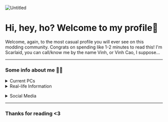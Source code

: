 ![Untitled](https://github.com/Scarlaid/Scarlaid/assets/90851437/c089fe1a-3879-47d3-9e1b-29ab7f4f62e3)
###
# Hi, hey, ho? Welcome to my profile👋
Welcome, again, to the most casual profile you will ever see on this modding community. Congrats on spending like 1-2 minutes to read this!
I'm Scarlaid, you can call/know me by the name Vinh, or Vinh Cao, I suppose...

____________

### Some info about me 👀🔪
<details><summary>Current PCs</summary>
<p>

🖥 My Small Workstation (
- Intel® Xeon® CPU E3-1241 v3 @ 3.50GHz, 4 Core(s), 4 Logical Processor(s)
- KINGSTON (KVR16N11S8/4) 8GB (2x4GB) DDR3 1600MHz
- Vaseky V800 240GB SATA3 
- Western Digital WD20PURX-64P6ZY0 - 2TB 5.4K RPM 64MB Cache SATA 3.5" 
- SAMSUNG HD161GJ 160GB 32MB Cache SATA 3.5"
- NVIDIA GeForce GTX 1050Ti OC 4GB GDDR5 (Samsung)
- KENOO Mini Tower Case

💻 My Laptop
- AMD Ryzen™ 7 6800H - Radeon 680M @ 3.2Ghz (Up to 4.7Ghz), 8 Core(s), 16 Logical Processor(s)
- MICRON 32GB DDR5 4800Mhz SO-DIMM (16x2)
- SAMSUNG 512GB M.2 NVMe™ PCIe® Gen4 + SAMSUNG 1TB M.2 MVMe NVMe™ PCIe® Gen4
- Kingston NV2 1TB M.2 PCIe Gen4 x4 NVMe SNV2S/1000G
- NVIDIA®GeForce RTX™3050 Laptop GPU 4GB VRAM GDDR6
- A $3 laptop stand

🎧 Gears
- HyperX Stinger Core 7.1 (Blue)
- ZIFRIEND ZA68 | MZ Z1 Switches +  Coral Sea XDA Keycaps | Lubed + Foamed
- Mchose A5 Pro 4k Wireless
- HUION H430P Drawing Tablet 
- TWS Moondrop Space Travel + Leather case
- Logitech M220 Silent Wireless
- Motospeed K2 2-switch Keypad

📱 Phones
- Iphone 6 Plus 16GB (Gold)
- VSMART Live 4 4/64GB (Teal)

</p>
</details>
<details><summary>Real-life Information</summary>
<p>

- `🎮`⠀I enjoy any adverturing game (genre) so much that such spent me up to days playing a single game.
  - **Notable games:** Terraria, Minecraft, Starbound, A Hat In Time
- `🕹`⠀Former Co-Owner of [ThiccSMP](https://thiccsmp.qtpc.tech), was associated with [QuanTrieuPCYT](https://github.com/QuanTrieuPCYT)
- `⭐`⠀I live in Hanoi, Vietnam
- `🏫`⠀Twenty-two years old, as a **Senior** in [VNU - International School](http://www.is.vnu.edu.vn/en/)
- `💻` Amateur in Javascript/HTML, trying to learn C#/C++ for studies
- `👽` Decent in **Optimizing, mainly [Minecraft](https://github.com/Scarlaid/P-QoL)** and Windows Manipulation

</p>
</details>

</p>
</details>
<details><summary>Social Media</summary>
<p>

- [Discord](https://discord.gg/sJ9NQprExv)
- [Facebook](https://facebook.com/vinhkothap)
- [Youtube](https://youtube.com/c/Scarlaid)
- [Others](https://neuro2.carrd.co/)
</p>
</details>

___________

### Thanks for reading <3
